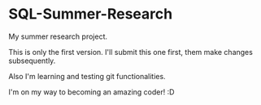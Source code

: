 # SQL-Summer-Research

My summer research project.

This is only the first version. I'll submit this one first, them make changes subsequently.

Also I'm learning and testing git functionalities.

I'm on my way to becoming an amazing coder! :D 
